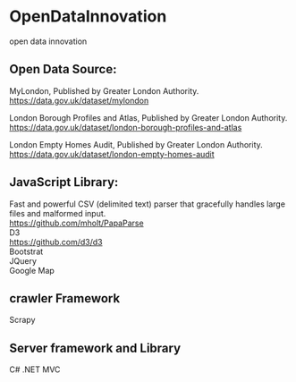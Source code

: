 # OpenDataInnovation
open data innovation 

Open Data Source:
-----------
MyLondon, Published by Greater London Authority.<br>
https://data.gov.uk/dataset/mylondon<br>

London Borough Profiles and Atlas, Published by Greater London Authority.<br>
https://data.gov.uk/dataset/london-borough-profiles-and-atlas<br>

London Empty Homes Audit, Published by Greater London Authority.<br>
https://data.gov.uk/dataset/london-empty-homes-audit<br>


JavaScript Library:
-----------
Fast and powerful CSV (delimited text) parser that gracefully handles large files and malformed input.<br>
https://github.com/mholt/PapaParse<br>
D3<br>
https://github.com/d3/d3<br>
Bootstrat<br>
JQuery<br>
Google Map<br>

crawler Framework
-----------
Scrapy<br>

Server framework and Library
------------
C# .NET MVC
